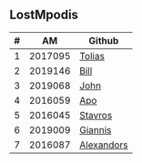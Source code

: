 LostMpodis
----------

| # | AM | Github | 
| -- | -- | -- |
| 1 | 2017095 | [Tolias](https://github.com/p17anto2) |
| 2 | 2019146 | [Bill](https://github.com/p19poly1) |
| 3 | 2019068 | [John](https://github.com/john7665) |
| 4 | 2016059 | [Apo](https://github.com/ApoLaz) |
| 5 | 2016045 | [Stavros](https://github.com/Stavros16) |
| 6 | 2019009 | [Giannis](https://github.com/giannisbarlas1) |
| 7 | 2016087 | [Alexandors](https://github.com/p16z) |
